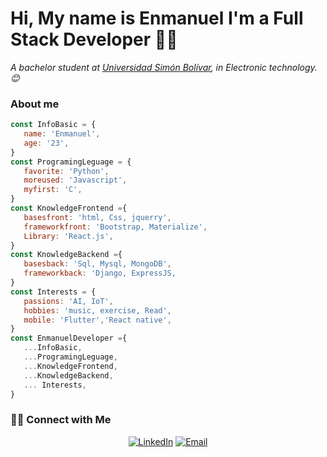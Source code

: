 
<div class="container"><h1 class="center">Hi, My name is Enmanuel  I'm a  Full Stack Developer 👨‍💻</h1></di>


 <p><em>A bachelor student at <a href="http://www.usb.ve/">Universidad Simón Bolívar</a>,  in Electronic technology. 😊</br>
</em></p>

<h3> About me</h3>

 ```javascript
 const InfoBasic = {
    name: 'Enmanuel',
    age: '23',
}
const ProgramingLeguage = {
    favorite: 'Python',
    moreused: 'Javascript',
    myfirst: 'C',
}
const KnowledgeFrontend ={
    basesfront: 'html, Css, jquerry',
    frameworkfront: 'Bootstrap, Materialize',
    Library: 'React.js',
}
const KnowledgeBackend ={
    basesback: 'Sql, Mysql, MongoDB',
    frameworkback: 'Django, ExpressJS,
}
const Interests = {
    passions: 'AI, IoT',
    hobbies: 'music, exercise, Read',
    mobile: 'Flutter','React native',
}
const EnmanuelDeveloper ={
    ...InfoBasic,
    ...ProgramingLeguage,
    ...KnowledgeFrontend,
    ...KnowledgeBackend,
    ... Interests,
}

```


<h3> 🤝🏻 Connect with Me </h3>

<p align="center">
<a href="https://www.linkedin.com/in/genmanuel/" target="_blank"><img alt="LinkedIn" src="https://img.shields.io/badge/LinkedIn-@genmanuel-blue?style=flat&logo=linkedin"></a>
<a href="mailto:genmanuelalfonzo@gmail."><img alt="Email" src="https://img.shields.io/badge/Email-genmanuelalfonzo@gmail.-blue?style=flat&logo=gmail"></a>
</p>

